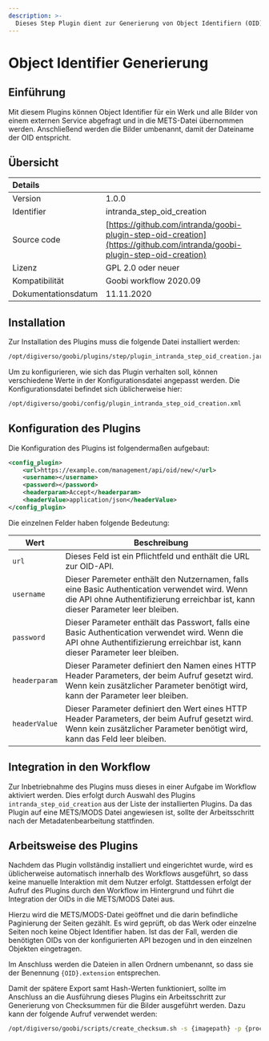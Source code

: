 ```yaml
---
description: >-
  Dieses Step Plugin dient zur Generierung von Object Identifiern (OID) und deren Nutzung innerhalb der METS-Dateien.
---
```


# Object Identifier Generierung

## Einführung

Mit diesem Plugins können Object Identifier für ein Werk und alle Bilder von einem externen Service abgefragt und in die METS-Datei übernommen werden. Anschließend werden die Bilder umbenannt, damit der Dateiname der OID entspricht.

## Übersicht

| Details |  |
| :--- | :--- |
| Version | 1.0.0 |
| Identifier | intranda\_step\_oid\_creation |
| Source code | [https://github.com/intranda/goobi-plugin-step-oid-creation](https://github.com/intranda/goobi-plugin-step-oid-creation) |
| Lizenz | GPL 2.0 oder neuer |
| Kompatibilität | Goobi workflow 2020.09 |
| Dokumentationsdatum | 11.11.2020 |

## Installation

Zur Installation des Plugins muss die folgende Datei installiert werden:

```xml
/opt/digiverso/goobi/plugins/step/plugin_intranda_step_oid_creation.jar
```

Um zu konfigurieren, wie sich das Plugin verhalten soll, können verschiedene Werte in der Konfigurationsdatei angepasst werden. Die Konfigurationsdatei befindet sich üblicherweise hier:

```xml
/opt/digiverso/goobi/config/plugin_intranda_step_oid_creation.xml
```

## Konfiguration des Plugins

Die Konfiguration des Plugins ist folgendermaßen aufgebaut:

```xml
<config_plugin>
    <url>https://example.com/management/api/oid/new/</url>
    <username></username>
    <password></password>
    <headerparam>Accept</headerparam>
    <headerValue>application/json</headerValue>
</config_plugin>
```

Die einzelnen Felder haben folgende Bedeutung:

|Wert|Beschreibung|
|--- |--- |
|`url`|Dieses Feld ist ein Pflichtfeld und enthält die URL zur OID-API. |
|`username`| Dieser Paremeter enthält den Nutzernamen, falls eine Basic Authentication verwendet wird. Wenn die API ohne Authentifizierung erreichbar ist, kann dieser Parameter leer bleiben.|
|`password`|Dieser Parameter enthält das Passwort, falls eine Basic Authentication verwendet wird. Wenn die API ohne Authentifizierung erreichbar ist, kann dieser Parameter leer bleiben.|
|`headerparam`|Dieser Parameter definiert den Namen eines HTTP Header Parameters, der beim Aufruf gesetzt wird. Wenn kein zusätzlicher Parameter benötigt wird, kann der Parameter leer bleiben.|
|`headerValue`|Dieser Parameter definiert den Wert eines HTTP Header Parameters, der beim Aufruf gesetzt wird. Wenn kein zusätzlicher Parameter benötigt wird, kann das Feld leer bleiben.|

## Integration in den Workflow

Zur Inbetriebnahme des Plugins muss dieses in einer Aufgabe im Workflow aktiviert werden. Dies erfolgt durch Auswahl des Plugins `intranda_step_oid_creation` aus der Liste der installierten Plugins. Da das Plugin auf eine METS/MODS Datei angewiesen ist, sollte der Arbeitsschritt nach der Metadatenbearbeitung stattfinden.

## Arbeitsweise des Plugins

Nachdem das Plugin vollständig installiert und eingerichtet wurde, wird es üblicherweise automatisch innerhalb des Workflows ausgeführt, so dass keine manuelle Interaktion mit dem Nutzer erfolgt. Stattdessen erfolgt der Aufruf des Plugins durch den Workflow im Hintergrund und führt die Integration der OIDs in die METS/MODS Datei aus.

Hierzu wird die METS/MODS-Datei geöffnet und die darin befindliche Paginierung der Seiten gezählt. Es wird geprüft, ob das Werk oder einzelne Seiten noch keine Object Identifier haben. Ist das der Fall, werden die benötigten OIDs von der konfigurierten API bezogen und in den einzelnen Objekten eingetragen.

Im Anschluss werden die Dateien in allen Ordnern umbenannt, so dass sie der Benennung `{OID}.extension` entsprechen.

Damit der spätere Export samt Hash-Werten funktioniert, sollte im Anschluss an die Ausführung dieses Plugins ein Arbeitsschritt zur Generierung von Checksummen für die Bilder ausgeführt werden. Dazu kann der folgende Aufruf verwendet werden:

```bash
/opt/digiverso/goobi/scripts/create_checksum.sh -s {imagepath} -p {processpath}
```
